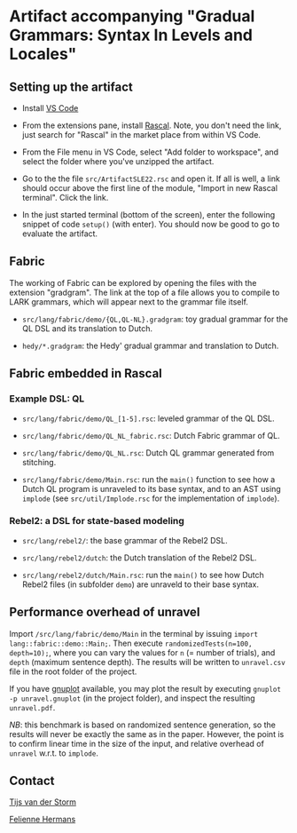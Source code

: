 # Artifact accompanying "Gradual Grammars: Syntax In Levels and Locales"

## Setting up the artifact

- Install [VS Code](https://code.visualstudio.com/)

- From the extensions pane, install [Rascal](https://marketplace.visualstudio.com/items?itemName=UseTheSource.rascalmpl). Note, you don't need the link, just search for "Rascal" in the market place from within VS Code.

- From the File menu in VS Code, select "Add folder to workspace", and select the folder where you've unzipped the artifact.

- Go to the the file `src/ArtifactSLE22.rsc` and open it. If all is well, a link should occur above the first line of the module, "Import in new Rascal terminal". Click the link.

- In the just started terminal (bottom of the screen), enter the following snippet of code `setup()` (with enter). You should now be good to go to evaluate the artifact.

## Fabric

The working of Fabric can be explored by opening the files with the extension "gradgram". The link at the top of a file allows you to compile to LARK grammars, which will appear next to the grammar file itself.

- `src/lang/fabric/demo/{QL,QL-NL}.gradgram`: toy gradual grammar for the QL DSL and its translation to Dutch.

- `hedy/*.gradgram`: the Hedy' gradual grammar and translation to Dutch.


## Fabric embedded in Rascal

### Example DSL: QL

- `src/lang/fabric/demo/QL_[1-5].rsc`: leveled grammar of the QL DSL.

- `src/lang/fabric/demo/QL_NL_fabric.rsc`: Dutch Fabric grammar of QL.

- `src/lang/fabric/demo/QL_NL.rsc`: Dutch QL grammar generated from stitching.

- `src/lang/fabric/demo/Main.rsc`: run the `main()` function to see how a Dutch QL program is unraveled to its base syntax, and to an AST using `implode` (see `src/util/Implode.rsc` for the implementation of `implode`).

### Rebel2: a DSL for state-based modeling

- `src/lang/rebel2/`: the base grammar of the Rebel2 DSL.

- `src/lang/rebel2/dutch`: the Dutch translation of the Rebel2 DSL.

- `src/lang/rebel2/dutch/Main.rsc`: run the `main()` to see how Dutch Rebel2 files (in subfolder `demo`) are unraveld to their base syntax.

## Performance overhead of unravel 

Import `/src/lang/fabric/demo/Main` in the terminal by issuing `import lang::fabric::demo::Main;`. 
Then execute `randomizedTests(n=100, depth=10);`, where you can vary the values for `n` (= number of trials), and `depth` (maximum sentence depth).
The results will be written to `unravel.csv` file in the root folder of the project.

If you have [gnuplot](http://www.gnuplot.info/) available, you may plot the result by executing `gnuplot -p unravel.gnuplot` (in the project folder), and inspect the resulting `unravel.pdf`.

*NB*: this benchmark is based on randomized sentence generation, so the results will never be exactly the same as in the paper. However, the point is to confirm linear time in the size of the input, and relative overhead of `unravel` w.r.t. to `implode`.


## Contact

[Tijs van der Storm](mailto:storm@cwi.nl)

[Felienne Hermans](mailto:f.f.j.hermans@vu.nl)



